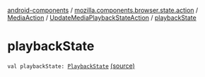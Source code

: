 [android-components](../../../index.md) / [mozilla.components.browser.state.action](../../index.md) / [MediaAction](../index.md) / [UpdateMediaPlaybackStateAction](index.md) / [playbackState](./playback-state.md)

# playbackState

`val playbackState: `[`PlaybackState`](../../../mozilla.components.concept.engine.media/-media/-playback-state/index.md) [(source)](https://github.com/mozilla-mobile/android-components/blob/master/components/browser/state/src/main/java/mozilla/components/browser/state/action/BrowserAction.kt#L527)